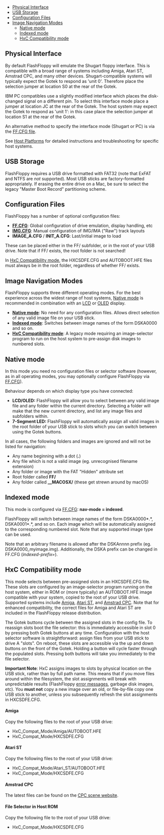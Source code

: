 - [Physical Interface](#physical-interface)
- [USB Storage](#usb-storage)
- [Configuration Files](#configuration-files)
- [Image Navigation Modes](#image-navigation-modes)
  - [Native mode](#native-mode)
  - [Indexed mode](#indexed-mode)
  - [HxC Compatibility mode](#hxc-compatibility-mode)

## Physical Interface

By default FlashFloppy will emulate the Shugart floppy interface. This
is compatible with a broad range of systems including Amiga, Atari ST,
Amstrad CPC, and many other devices. Shugart-compatible systems will
typically expect the Gotek to respond as 'unit 0'. Therefore place the
selection jumper at location S0 at the rear of the Gotek.

IBM PC compatibles use a slightly modified interface which places the
disk-changed signal on a different pin. To select this interface mode
place a jumper at location JC at the rear of the Gotek. The host
system may expect the Gotek to respond as 'unit 1': in this case place
the selection jumper at location S1 at the rear of the Gotek.

An alternative method to specify the interface mode (Shugart or PC) is
via the [FF.CFG file][ffcfg].

See [Host Platforms](Host-Platforms) for detailed instructions and
troubleshooting for specific host systems.

## USB Storage

FlashFloppy requires a USB drive formatted with FAT32 (note that ExFAT
and NTFS are *not* supported). Most USB sticks are factory-formatted
appropriately. If erasing the entire drive on a Mac, be sure to select
the legacy "Master Boot Record" partitioning scheme.

## Configuration Files

FlashFloppy has a number of optional configuration files:
- [**FF.CFG**](FF.CFG-Configuration-File): Global configuration of
drive emulation, display handling, etc
- [**IMG.CFG**](IMG.CFG-Configuration-File): Manual configuration of
IMG/IMA ("Raw") track layouts
- **IMAGE_A.CFG** / **INIT_A.CFG**: Last/initial image to load

These can be placed either in the FF/ subfolder, or in the root of your
USB drive. Note that if FF/ exists, the root folder is not searched!

In [HxC Compatibility mode](#hxc-compatibility-mode), the HXCSDFE.CFG
and AUTOBOOT.HFE files must always be in the root folder, regardless
of whether FF/ exists.

## Image Navigation Modes

FlashFloppy supports three different operating modes. For the best
experience across the widest range of host systems, [Native
mode](#native-mode) is recommended in combination with an [LCD][lcd] or
[OLED][oled] display.

- [**Native mode**](#native-mode): No need for any configuration files.
  Allows direct selection of any valid image file on your USB stick.
- [**Indexed mode**](#indexed-mode): Switches between image names of the
  form DSKA0000 and so on.
- [**HxC Compatibility mode**](#hxc-compatibility-mode): A legacy mode
  requiring an image-selector program to run on the host
  system to pre-assign disk images to numbered slots.

## Native mode

In this mode you need no configuration files or selector
software (however, as in all operating modes, you may optionally
configure FlashFloppy via [FF.CFG][ffcfg]).

Behaviour depends on which display type you have connected:
- **LCD/OLED:**
FlashFloppy will allow you to select between any valid image file and
any folder within the current directory. Selecting a folder will make
that the new current directory, and list any image files and
subfolders within.
- **7-Segment LED:**
FlashFloppy will automatically assign all valid images in
the root folder of your USB stick to slots which you can switch
between using the Gotek buttons.

In all cases, the following folders and images are ignored and
will not be listed for navigation:
- Any name beginning with a dot (**.**)
- Any file which is not a valid image (eg. unrecognised filename extension)
- Any folder or image with the FAT "Hidden" attribute set
- Root folder called **FF/**
- Any folder called **__MACOSX/** (these get strewn around by macOS)

## Indexed mode

This mode is configured via [FF.CFG][ffcfg]:
**nav-mode = indexed**.

FlashFloppy will switch between image names of the form
DSKA0000\*.\*, DSKA0001\*.\*, and so on. Each image which will be automatically
assigned to the corresponding numbered slot. Note that any supported
image type can be used.

Note that an arbitrary filename is allowed after the DSKAnnnn prefix
(eg. DSKA0000_myimage.img). Additionally, the DSKA prefix can be changed
in FF.CFG (*indexed-prefix=*).

## HxC Compatibility mode

This mode selects between pre-assigned slots in an HXCSDFE.CFG file.
These slots are configured by an image-selector program running on the
host system, either in ROM or (more typically) an AUTOBOOT.HFE image
compatible with your system, copied to the root of your USB
drive. Supported systems include [Amiga](#amiga), [Atari
ST](#atari-st), and [Amstrad CPC](#amstrad-cpc). Note that for
enhanced compatibility, the correct files for Amiga and Atari ST are
included in the FlashFloppy release distribution.

The Gotek buttons cycle between the assigned slots in the config
file. To reassign slots boot the file selector: this is immediately
accessible in slot 0 by pressing both Gotek buttons at any
time. Configuration with the host selector software is
straightforward: assign files from your USB stick to drive A
"slots". On reboot, these slots are accessible via the up and down
buttons on the front of the Gotek. Holding a button will cycle faster
through the populated slots. Pressing both buttons will take you
immediately to the file selector.

**Important Note**: HxC assigns images to slots by physical location
on the USB stick, rather than by full path name. This means that if
you move files around within the filesystem, the slot assignments will
break with unpredictable results (FlashFloppy [error messages][error],
garbage disk images, etc). You **must not** copy a new image over an
old, or file-by-file copy one USB stick to another, unless you
subsequently refresh the slot assignments in HXCSDFE.CFG.

#### Amiga

Copy the following files to the root of your USB drive:
- HxC_Compat_Mode/Amiga/AUTOBOOT.HFE
- HxC_Compat_Mode/HXCSDFE.CFG

#### Atari ST

Copy the following files to the root of your USB drive:
- HxC_Compat_Mode/Atari_ST/AUTOBOOT.HFE
- HxC_Compat_Mode/HXCSDFE.CFG

#### Amstrad CPC

The latest files can be found on the [CPC scene website][cpc_hxc].

#### File Selector in Host ROM

Copy the following file to the root of your USB drive:
- HxC_Compat_Mode/HXCSDFE.CFG

[ffcfg]: FF.CFG-Configuration-File
[lcd]: Hardware-Mods#lcd-display
[oled]: Hardware-Mods#oled-display
[error]: Error-Messages
[cpc_hxc]: http://norecess.cpcscene.net/news/hxc-floppy-emulator-manager-v35-released
